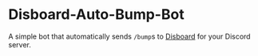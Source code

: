 # Disboard-Auto-Bump-Bot
A simple bot that automatically sends `/bump`s to [Disboard](https://disboard.org/) for your Discord server.
